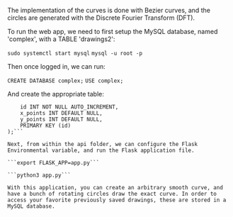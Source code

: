 
The implementation of the curves is done with Bezier curves, and the circles are generated with the Discrete Fourier Transform (DFT).


To run the web app, we need to first setup the MySQL database, named 'complex', with a TABLE 'drawings2':

```sudo systemctl start mysql```
```mysql -u root -p```

Then once logged in, we can run:

```CREATE DATABASE complex;```
```USE complex;```

And create the appropriate table:

```CREATE TABLE DRAWINGS2 (
	id INT NOT NULL AUTO_INCREMENT,
	x_points INT DEFAULT NULL,
	y_points INT DEFAULT NULL,
	PRIMARY KEY (id)
);```

Next, from within the api folder, we can configure the Flask Environmental variable, and run the Flask application file.

```export FLASK_APP=app.py```

```python3 app.py```

With this application, you can create an arbitrary smooth curve, and have a bunch of rotating circles draw the exact curve. In order to access your favorite previously saved drawings, these are stored in a MySQL database.


